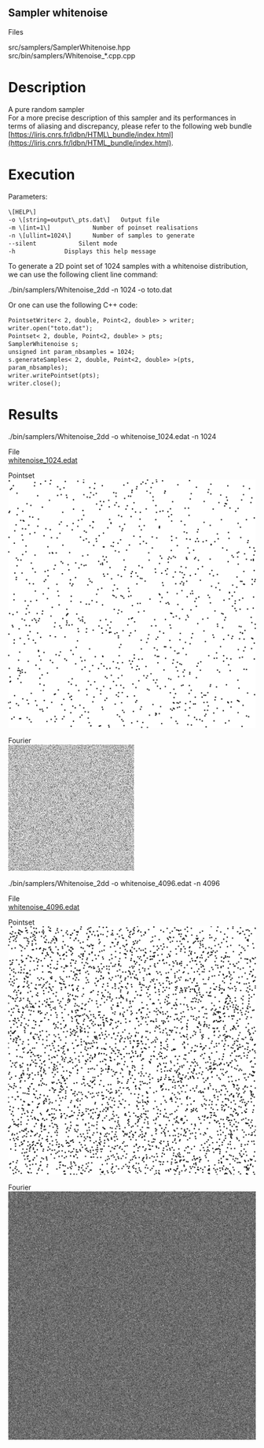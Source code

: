 Sampler whitenoise
------------------

Files

src/samplers/SamplerWhitenoise.hpp  
src/bin/samplers/Whitenoise\_\*.cpp.cpp

Description
===========

A pure random sampler  
For a more precise description of this sampler and its performances in terms of aliasing and discrepancy, please refer to the following web bundle [https://liris.cnrs.fr/ldbn/HTML\_bundle/index.html](https://liris.cnrs.fr/ldbn/HTML_bundle/index.html).

Execution
=========

Parameters:  

	\[HELP\]
	-o \[string=output\_pts.dat\]	Output file
	-m \[int=1\]			Number of poinset realisations
	-n \[ullint=1024\]		Number of samples to generate
	--silent 			Silent mode
	-h 				Displays this help message
			

To generate a 2D point set of 1024 samples with a whitenoise distribution, we can use the following client line command:

 ./bin/samplers/Whitenoise\_2dd -n 1024 -o toto.dat 

Or one can use the following C++ code:

    
    PointsetWriter< 2, double, Point<2, double> > writer;
    writer.open("toto.dat");
    Pointset< 2, double, Point<2, double> > pts;
    SamplerWhitenoise s;
    unsigned int param_nbsamples = 1024;
    s.generateSamples< 2, double, Point<2, double> >(pts, param_nbsamples);
    writer.writePointset(pts);
    writer.close();
    			

Results
=======

 ./bin/samplers/Whitenoise\_2dd -o whitenoise\_1024.edat -n 1024 

File  
[whitenoise\_1024.edat](data/whitenoise/whitenoise_1024.edat)

Pointset  
[![](data/whitenoise/whitenoise_1024.png)](data/whitenoise/whitenoise_1024.png)

Fourier  
[![](data/whitenoise/whitenoise_1024_fourier.png)](data/whitenoise/whitenoise_1024_fourier.png)

 ./bin/samplers/Whitenoise\_2dd -o whitenoise\_4096.edat -n 4096 

File  
[whitenoise\_4096.edat](data/whitenoise/whitenoise_4096.edat)

Pointset  
[![](data/whitenoise/whitenoise_4096.png)](data/whitenoise/whitenoise_4096.png)

Fourier  
[![](data/whitenoise/whitenoise_4096_fourier.png)](data/whitenoise/whitenoise_4096_fourier.png)